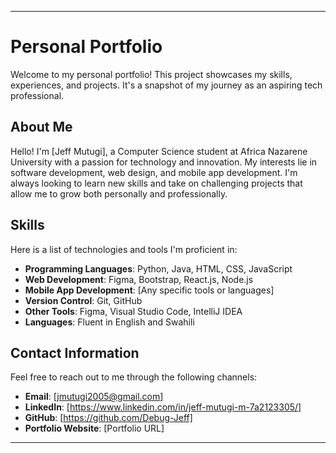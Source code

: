 
---

# Personal Portfolio

Welcome to my personal portfolio! This project showcases my skills, experiences, and projects. It's a snapshot of my journey as an aspiring tech professional.

## About Me

Hello! I'm [Jeff Mutugi], a Computer Science student at Africa Nazarene University with a passion for technology and innovation. My interests lie in software development, web design, and mobile app development. I'm always looking to learn new skills and take on challenging projects that allow me to grow both personally and professionally.

## Skills

Here is a list of technologies and tools I'm proficient in:

- **Programming Languages**: Python, Java, HTML, CSS, JavaScript
- **Web Development**: Figma, Bootstrap, React.js, Node.js
- **Mobile App Development**: [Any specific tools or languages]
- **Version Control**: Git, GitHub
- **Other Tools**: Figma, Visual Studio Code, IntelliJ IDEA
- **Languages**: Fluent in English and Swahili

## Contact Information

Feel free to reach out to me through the following channels:

- **Email**: [jmutugi2005@gmail.com]
- **LinkedIn**: [https://www.linkedin.com/in/jeff-mutugi-m-7a2123305/]
- **GitHub**: [https://github.com/Debug-Jeff]
- **Portfolio Website**: [Portfolio URL]

---

